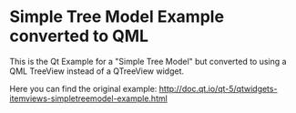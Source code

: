# Simple Tree Model Example converted to QML

This is the Qt Example for a "Simple Tree Model" but converted to using a QML TreeView instead of a QTreeView widget.

Here you can find the original example:
http://doc.qt.io/qt-5/qtwidgets-itemviews-simpletreemodel-example.html
